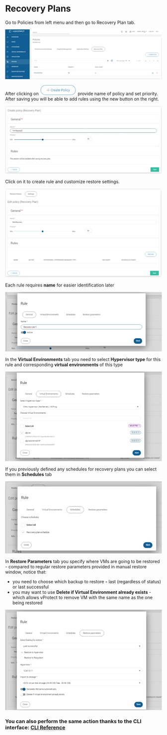 # Recovery Plans

Go to Policies from left menu and then go to Recovery Plan tab.

![](../../.gitbook/assets/restore-scheduled-recovery-plans-policy%20%281%29.jpg)

After clicking on ![](../../.gitbook/assets/icon-createpolicy_mini%20%285%29.jpg) provide name of policy and set priority. After saving you will be able to add rules using the new button on the right.

![](../../.gitbook/assets/restore-scheduled-recovery-plans-policy-save%20%281%29.jpg)

Click on it to create rule and customize restore settings.

![](../../.gitbook/assets/restore-scheduled-recovery-plans-policy-rules%20%281%29.jpg)

Each rule requires **name** for easier identification later

![](../../.gitbook/assets/restore-scheduled-recovery-plans-policy-rules-name%20%281%29.jpg)

In the **Virtual Environments** tab you need to select **Hypervisor type** for this rule and corresponding **virtual environments** of this type

![](../../.gitbook/assets/restore-scheduled-recovery-plans-policy-rules-virtual-environment%20%281%29.jpg)

If you previously defined any schedules for recovery plans you can select them in **Schedules** tab

![](../../.gitbook/assets/restore-scheduled-recovery-plans-policy-rules-schedule%20%281%29.jpg)

In **Restore Parameters** tab you specify where VMs are going to be restored - compared to regular restore parameters provided in manual restore window, notice that:

* you need to choose which backup to restore **-** last \(regardless of status\) or last successful
* you may want to use **Delete if Virtual Environment already exists** - which allows vProtect to remove VM with the same name as the one being restored

![](../../.gitbook/assets/restore-scheduled-recovery-plans-policy-rules-restore-parameters%20%281%29.jpg)

### You can also perform the same action thanks to the CLI interface: [CLI Reference](../cli-reference.md#recovery-plans-policies)

